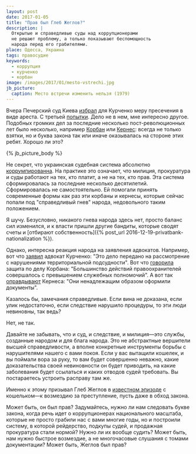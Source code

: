 ```yaml
---
layout: post
date: 2017-01-05
title: "Прав был Глеб Жеглов?"
description: |
  Открытые и справедливые суды над коррупционерами
  не решают проблему, а только показывают беспомощность
  народа перед его грабителями.
place: Одесса, Украина
tags: правосудие
keywords:
  - коррупция
  - курченко
  - корбан
image: /images/2017/01/mesto-vstrechi.jpg
jb_picture:
  caption: Место встречи изменить нельзя (1979)
---
```


Вчера Печерский суд Киева
[избрал](http://korrespondent.net/ukraine/3796583-zaochnym-arestom-kurchenko-sud-okazal-ukrayne-medvezhui-usluhu-advokat)
для Курченко меру пресечения в виде ареста. С третьей
[попытки](http://korrespondent.net/ukraine/3796047-popytka-nomer-try-sud-snova-poprobuet-arestovat-kurchenko).
Дело не в нем, мне интересно другое. Подобных громких дел
за последние несколько пост-революционных лет было несколько, например
[Корбан](http://rian.com.ua/politics/20160315/1006726563.html) или
[Кернес](http://www.unian.net/society/1491974-sud-po-delu-kernesa-snova-ne-sostoyalsya-tot-na-operatsii-v-izraile.html):
всегда не только взятки, но и буква закона так или иначе оказывалась
на стороне этих ребят. Хорошо ли это?

{% jb_picture_body %}

<!--more-->

Не секрет, что украинская судебная система абсолютно
[коррумпированна](https://ru.wikipedia.org/wiki/%D0%9A%D0%BE%D1%80%D1%80%D1%83%D0%BF%D1%86%D0%B8%D1%8F_%D0%BD%D0%B0_%D0%A3%D0%BA%D1%80%D0%B0%D0%B8%D0%BD%D0%B5).
На практике это означает, что милиция, прокуратура и суды работают на
тех, кто платит, а не на тех, кто прав. Эта система сформировалась
за последние несколько десятилетий. Сформировалась не самостоятельно. Ей
помогали принять современные формы как раз эти корбаны и кернесы, которые сейчас
попали под "справедливый гнев" народа, недовольного таким положением.

Я шучу. Безусловно, никакого гнева народа здесь нет, просто баланс
сил изменился, и к власти пришли другие бандиты, которые сводят счеты и
[отбирают собственность]({% post_url 2016-12-19-privatbank-nationalization %}).

Однако, интересна реакция народа на заявления адвокатов. Например, вот
что [заявил](http://asn.in.ua/ru/news/news/80353-advokat-kurchenko-zajavil-otvod-sledstvennomu-sude.html)
адвокат Курченко: "Это дело передано на рассмотрение с нарушениями территориальной подсудности".
Вот что [говорила](http://obozrevatel.com/politics/13540-zaschita-korbana-sobrala-dokazatelstva-ego-nevinovnosti-advokat.htm)
защита по делу Корбана:
"Большинство действий правоохранителей совершалось с превышением служебных полномочий".
А вот так
[оправдывают](http://obozrevatel.com/crime/32715-advokat-rasskazal-podrobnosti-obyiskov-u-kernesa.htm)
Кернеса: "Они ненадлежащим образом оформили документы".

Казалось бы, замечания справедливые. Если вина не доказана, если
улик недостаточно, если следствие нарушило процедуры, то эти люди
невиновны, так ведь?

Нет, не так.

Давайте не забывать, что и суд, и следствие, и милиция&mdash;это службы,
созданные народом и для блага народа. Это не абстрактные вершители
высшей справедливости, а вполне конкретные инструменты борьбы
с нарушителями нашего с вами покоя. Если у вас вытащили кошелек, и вы поймали
вора за руку, то вам будет совершенно неважно, какие доказательства
своей невиновности он будет приводить, на какие заболевания будет ссылаться
и каких отводов судей требовать. Вы постараетесь устроить расправу там же.

Именно к этому призывал Глеб Жеглов в
[известном эпизоде](https://www.youtube.com/watch?v=G60F6_3yF4w)
с кошельком&mdash;к возмездию за преступление, пусть даже в обход закона.

Может быть, он был прав? Задумайтесь, нужно ли нам следовать букве закона, когда речь идет
о коррупционерах национального масштаба, которые не просто грабили
нас с вами многие годы, но и построили систему, в которой рейдерство,
подкупы судей, и продажная прокуратура стали нормой? Нужно ли их вообще
судить? Может быть, нам нужно быстрое возмездие, а не
многочасовые слушания с томами документации? Может быть, Жеглов был прав?
